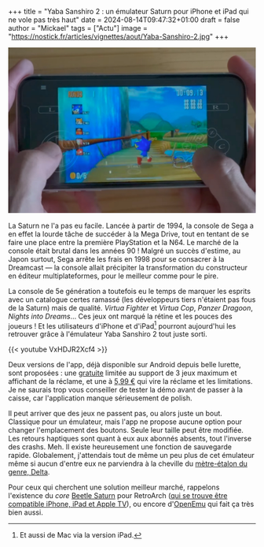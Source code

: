 +++
title = "Yaba Sanshiro 2 : un émulateur Saturn pour iPhone et iPad qui ne vole pas très haut"
date = 2024-08-14T09:47:32+01:00
draft = false
author = "Mickael"
tags = ["Actu"]
image = "https://nostick.fr/articles/vignettes/aout/Yaba-Sanshiro-2.jpg"
+++

![Yaba Sanshiro 2](Yaba-Sanshiro-2.jpg "© Devmiyax")

La Saturn ne l'a pas eu facile. Lancée à partir de 1994, la console de Sega a en effet la lourde tâche de succéder à la Mega Drive, tout en tentant de se faire une place entre la première PlayStation et la N64. Le marché de la console était brutal dans les années 90 ! Malgré un succès d'estime, au Japon surtout, Sega arrête les frais en 1998 pour se consacrer à la Dreamcast — la console allait précipiter la transformation du constructeur en éditeur multiplateformes, pour le meilleur comme pour le pire.

La console de 5e génération a toutefois eu le temps de marquer les esprits avec un catalogue certes ramassé (les développeurs tiers n'étaient pas fous de la Saturn) mais de qualité. *Virtua Fighter* et *Virtua Cop*, *Panzer Dragoon*, *Nights into Dreams*… Ces jeux ont marqué la rétine et les pouces des joueurs ! Et les utilisateurs d'iPhone et d'iPad[^1] pourront aujourd'hui les retrouver grâce à l'émulateur Yaba Sanshiro 2 tout juste sorti.

{{< youtube VxHDJR2Xcf4 >}} 

Deux versions de l'app, déjà disponible sur Android depuis belle lurette, sont proposées : une [gratuite](https://apps.apple.com/fr/app/yaba-sanshiro-2-lite/id6630365688?l=zh-Hant-TW) limitée au support de 3 jeux maximum et affichant de la réclame, et une à [5,99 €](https://apps.apple.com/fr/app/yaba-sanshiro-2/id1549144351) qui vire la réclame et les limitations. Je ne saurais trop vous conseiller de tester la démo avant de passer à la caisse, car l'application manque sérieusement de polish.

Il peut arriver que des jeux ne passent pas, ou alors juste un bout. Classique pour un émulateur, mais l'app ne propose aucune option pour changer l'emplacement des boutons. Seule leur taille peut être modifiée. Les retours haptiques sont quant à eux aux abonnés absents, tout l'inverse des crashs. Meh. Il existe heureusement une fonction de sauvegarde rapide. Globalement, j'attendais tout de même un peu plus de cet émulateur même si aucun d'entre eux ne parviendra à la cheville du [mètre-étalon du genre, Delta](https://nostick.fr/articles/2024/avril/1904-comment-installer-et-utiliser-delta/).

Pour ceux qui cherchent une solution meilleur marché, rappelons l'existence du *core* [Beetle Saturn](https://docs.libretro.com/library/beetle_saturn/) pour RetroArch ([qui se trouve être compatible iPhone, iPad et Apple TV](https://nostick.fr/articles/2024/mai/1705-apple-tv-retroarch/)), ou encore d'[OpenEmu](https://openemu.org) qui fait ça très bien aussi.

[^1]: Et aussi de Mac via la version iPad.
